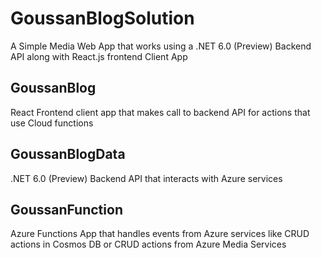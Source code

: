 # GoussanBlogSolution
 
 A Simple Media Web App that works using a .NET 6.0 (Preview) Backend API along with React.js frontend Client App

 ## GoussanBlog

React Frontend client app that makes call to backend API for actions that use Cloud functions

## GoussanBlogData

.NET 6.0 (Preview) Backend API that interacts with Azure services

## GoussanFunction

Azure Functions App that handles events from Azure services like CRUD actions in Cosmos DB or CRUD actions from Azure Media Services

